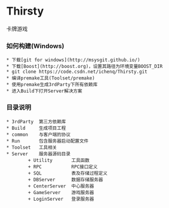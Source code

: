 Thirsty
=======
卡牌游戏



### 如何构建(Windows)
    * 下载[git for windows](http://msysgit.github.io/)	
	* 下载[Boost](http://boost.org)，设置其路径为环境变量BOOST_DIR
    * git clone https://code.csdn.net/ichenq/Thirsty.git
	* 编译premake工具(Toolset/premake)
	* 使用premake生成3rdParty下所有依赖库
	* 进入Build下打开Server解决方案
	
	
### 目录说明
	* 3rdParty	第三方依赖库
	* Build		生成项目工程
	* common	与客户端的协议
    * Run		包含服务器启动配置文件
    * Toolset   工具相关
	* Server	服务器源码目录
            + Utility       工具函数
            + RPC           RPC接口定义
            + SQL           表及存储过程定义
            + DBServer      数据存储服务器
            + CenterServer  中心服务器
            + GameServer    游戏服务器
            + LoginServer   登录服务器

	